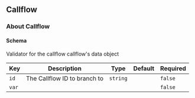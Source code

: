 ## Callflow

### About Callflow

#### Schema

Validator for the callflow callflow's data object



Key | Description | Type | Default | Required
--- | ----------- | ---- | ------- | --------
`id` | The Callflow ID to branch to | `string` |   | `false`
`var` |  |   |   | `false`


